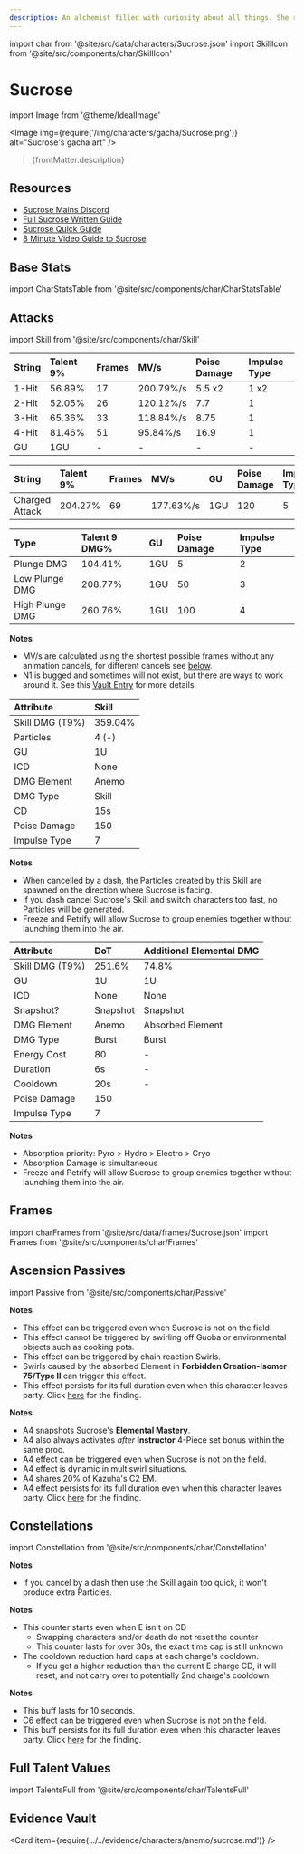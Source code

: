 ```yaml
---
description: An alchemist filled with curiosity about all things. She researches bio-alchemy.
---
```


import char from '@site/src/data/characters/Sucrose.json'
import SkillIcon from '@site/src/components/char/SkillIcon'

# Sucrose

import Image from '@theme/IdealImage'

<Image img={require('/img/characters/gacha/Sucrose.png')} alt="Sucrose's gacha art" />
<blockquote>{frontMatter.description}</blockquote>

## Resources

* [Sucrose Mains Discord](https://discord.gg/SRgmCt4)
* [Full Sucrose Written Guide](https://keqingmains.com/sucrose/)
* [Sucrose Quick Guide](https://keqingmains.com/q/sucrose-quickguide/)
* [8 Minute Video Guide to Sucrose](https://youtu.be/paUqUTmcf-Y)

## Base Stats

import CharStatsTable from '@site/src/components/char/CharStatsTable'

<CharStatsTable char={char} />

## Attacks

import Skill from '@site/src/components/char/Skill'

<Tabs queryString="ability">
<TabItem value='na' label='Normal Attacks'>
<SkillIcon char={char} skill='na' />
<div class='talent-columns'>
<Skill char={char} skill='na' sectionFilter='Normal Attack' />

| String   | Talent 9% | Frames | MV/s      | Poise Damage | Impulse Type |
| :------- | :-------- | :----- | :-------- | :----------- | :----------- |
| 1-Hit    | 56.89%    | 17     | 200.79%/s | 5.5 x2       | 1 x2         |
| 2-Hit    | 52.05%    | 26     | 120.12%/s | 7.7          | 1            |
| 3-Hit    | 65.36%    | 33     | 118.84%/s | 8.75         | 1            |
| 4-Hit    | 81.46%    | 51     | 95.84%/s  | 16.9         | 1            |
| GU       | 1GU       | -      | -         | -            | -            |

</div>
<div class='talent-columns'>
<Skill char={char} skill='na' sectionFilter='Charged Attack' />

| String         | Talent 9% | Frames | MV/s      | GU  | Poise Damage | Impulse Type |
| :------------- | :-------- | :----- | :-------- | :-- | :----------- | :----------- |
| Charged Attack | 204.27%   | 69     | 177.63%/s | 1GU | 120          | 5            |

</div>
<div class='talent-columns'>
<Skill char={char} skill='na' sectionFilter='Plunging Attack' />

| Type            | Talent 9 DMG% | GU  | Poise Damage | Impulse Type |
| :-------------- | :------------ | :-- | :----------- | :----------- |
| Plunge DMG      | 104.41%       | 1GU | 5            | 2            |
| Low Plunge DMG  | 208.77%       | 1GU | 50           | 3            |
| High Plunge DMG | 260.76%       | 1GU | 100          | 4            |

</div>

**Notes**

* MV/s are calculated using the shortest possible frames without any animation cancels, for different cancels see [below](#frames).
* N1 is bugged and sometimes will not exist, but there are ways to work around it. See this [Vault Entry](../../evidence/characters/anemo/sucrose.md#sucrose-n1-bug-misconceptions-and-workarounds) for more details.

</TabItem>

<TabItem value='e' label='Skill'>
<SkillIcon char={char} skill='e' />
<div class='talent-columns'>
<Skill char={char} skill='e' />

| Attribute         | Skill   |
| :---------------- | :------ |
| Skill DMG \(T9%\) | 359.04% |
| Particles         | 4 \(-\) |
| GU                | 1U      |
| ICD               | None    |
| DMG Element       | Anemo   |
| DMG Type          | Skill   |
| CD                | 15s     |
| Poise Damage      | 150     |
| Impulse Type      | 7       |

</div>

**Notes**

* When cancelled by a dash, the Particles created by this Skill are spawned on the direction where Sucrose is facing.
* If you dash cancel Sucrose's Skill and switch characters too fast, no Particles will be generated.
* Freeze and Petrify will allow Sucrose to group enemies together without launching them into the air.

</TabItem>

<TabItem value='q' label='Burst'>
<SkillIcon char={char} skill='q' />
<div class='talent-columns'>
<Skill char={char} skill='q'/>

| Attribute         | DoT      | Additional Elemental DMG |
| :---------------- | :------- | :----------------------- |
| Skill DMG \(T9%\) | 251.6%   | 74.8%                    |
| GU                | 1U       | 1U                       |
| ICD               | None     | None                     |
| Snapshot?         | Snapshot | Snapshot                 |
| DMG Element       | Anemo    | Absorbed Element         |
| DMG Type          | Burst    | Burst                    |
| Energy Cost       | 80       | -                        |
| Duration          | 6s       | -                        |
| Cooldown          | 20s      | -                        |
| Poise Damage      | 150      |
| Impulse Type      | 7        |

</div>

**Notes**

* Absorption priority: Pyro > Hydro > Electro > Cryo
* Absorption Damage is simultaneous
* Freeze and Petrify will allow Sucrose to group enemies together without launching them into the air.

</TabItem>
</Tabs>

## Frames

import charFrames from '@site/src/data/frames/Sucrose.json'
import Frames from '@site/src/components/char/Frames'

<Frames data={charFrames} />

## Ascension Passives

import Passive from '@site/src/components/char/Passive'

<Tabs queryString="passive">
<TabItem value='passive' label='Passive'>
<Passive char={char} passive={2} />
</TabItem>

<TabItem value='a1' label='Ascension 1'>
<Passive char={char} passive={0} />

**Notes**

* This effect can be triggered even when Sucrose is not on the field.
* This effect cannot be triggered by swirling off Guoba or environmental objects such as cooking pots.
* This effect can be triggered by chain reaction Swirls.
* Swirls caused by the absorbed Element in **Forbidden Creation-Isomer 75/Type II** can trigger this effect.
* This effect persists for its full duration even when this character leaves party. Click [here](../../evidence/combat-mechanics/party-mechanics.md#debuffsteam-buffs-with-duration-persist-after-applier-leaves-party) for the finding.

</TabItem>

<TabItem value="a4" label="Ascension 4">
<Passive char={char} passive={1} />

**Notes**

* A4 snapshots Sucrose's **Elemental Mastery**.
* A4 also always activates _after_ **Instructor** 4-Piece set bonus within the same proc.
* A4 effect can be triggered even when Sucrose is not on the field.
* A4 effect is dynamic in multiswirl situations.
* A4 shares 20% of Kazuha's C2 EM.
* A4 effect persists for its full duration even when this character leaves party. Click [here](../../evidence/combat-mechanics/party-mechanics.md#debuffsteam-buffs-with-duration-persist-after-applier-leaves-party) for the finding.

</TabItem>
</Tabs>

## Constellations

import Constellation from '@site/src/components/char/Constellation'

<Tabs queryString="constellation">
<TabItem value='c1' label='C1'>
<Constellation char={char} constellation={1} />

**Notes**

* If you cancel by a dash then use the Skill again too quick, it won't produce extra Particles.

</TabItem>

<TabItem value='c2' label='C2'>
<Constellation char={char} constellation={2} />
</TabItem>

<TabItem value='c3' label='C3'>
<Constellation char={char} constellation={3} />
</TabItem>

<TabItem value='c4' label='C4'>
<Constellation char={char} constellation={4} />

**Notes**

* This counter starts even when E isn't on CD
  * Swapping characters and/or death do not reset the counter
  * This counter lasts for over 30s, the exact time cap is still unknown
* The cooldown reduction hard caps at each charge's cooldown.
  * If you get a higher reduction than the current E charge CD, it will reset, and not carry over to potentially 2nd charge's cooldown

</TabItem>

<TabItem value='c5' label='C5'>
<Constellation char={char} constellation={5} />
</TabItem>

<TabItem value='c6' label='C6'>
<Constellation char={char} constellation={6} />

**Notes**

* This buff lasts for 10 seconds.
* C6 effect can be triggered even when Sucrose is not on the field.
* This buff persists for its full duration even when this character leaves party. Click [here](../../evidence/combat-mechanics/party-mechanics.md#debuffsteam-buffs-with-duration-persist-after-applier-leaves-party) for the finding.

</TabItem>
</Tabs>

## Full Talent Values

import TalentsFull from '@site/src/components/char/TalentsFull'

<TalentsFull char={char}/>

## Evidence Vault

<Card item={require('../../evidence/characters/anemo/sucrose.md')} />
